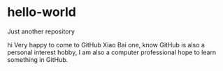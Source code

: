 # hello-world
Just another repository



hi 
Very happy to come to GitHub Xiao Bai one, know GitHub is also a personal interest hobby, I am also a computer professional hope to learn something in GitHub.
